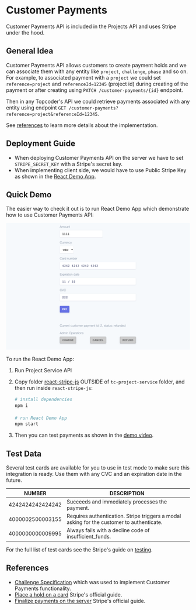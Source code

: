 # Customer Payments

Customer Payments API is included in the Projects API and uses Stripe under the hood.

## General Idea

Customer Payments API allows customers to create payment holds and we can associate them with any entity like `project`, `challenge`, `phase` and so on. For example, to associated payment with a `project` we could set `reference=project` and `referenceId=12345` (project id) during creating of the payment or after creating using `PATCH /customer-payments/{id}` endpoint.

Then in any Topcoder's API we could retrieve payments associated with any entity using endpoint `GET /customer-payments?reference=project&referenceId=12345`.

See [references](#references) to learn more details about the implementation.

## Deployment Guide

- When deploying Customer Payments API on the server we have to set `STRIPE_SECRET_KEY` with a Stripe's secret key.
- When implementing client side, we would have to use Public Stripe Key as shown in the [React Demo App](react-stripe-js).

## Quick Demo

The easier way to check it out is to run React Demo App which demonstrate how to use Customer Payments API:

![react demo app screenshot](./assets/react-demo-app.png)

To run the React Demo App:

1. Run Project Service API
2. Copy folder [react-stripe-js](./react-stripe-js) OUTSIDE of `tc-project-service` folder, and then run inside `react-stripe-js`:

   ```sh
   # install dependencies
   npm i

   # run React Demo App
   npm start
   ```

3. Then you can test payments as shown in the [demo video](./assets/react-demo-video.mp4).

## Test Data

Several test cards are available for you to use in test mode to make sure this integration is ready. Use them with any CVC and an expiration date in the future.

NUMBER | DESCRIPTION
--|--
4242424242424242 | Succeeds and immediately processes the payment.
4000002500003155 | Requires authentication. Stripe triggers a modal asking for the customer to authenticate.
4000000000009995 | Always fails with a decline code of insufficient_funds.

For the full list of test cards see the Stripe's guide on [testing](https://stripe.com/docs/testing).

## References

- [Challenge Specification](https://www.topcoder.com/challenges/25fa2d11-9f69-4d81-9f67-fb2eb15cec6a?tab=details) which was used to implement Customer Payments functionality.
- [Place a hold on a card](https://stripe.com/docs/payments/capture-later) Stripe's official guide.
- [Finalize payments on the server](https://stripe.com/docs/payments/accept-a-payment-synchronously) Stripe's official guide.